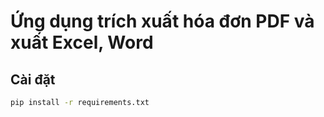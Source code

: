 # Ứng dụng trích xuất hóa đơn PDF và xuất Excel, Word

## Cài đặt

```bash
pip install -r requirements.txt
